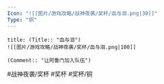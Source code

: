 ```yaml
---
Icon: "![[图片/游戏攻略/战神夜袭/奖杯/血与泪.png|30]]"
Type: "铜"
---
```

```ad-common-bronze-trophy
title: (Title:: "血与泪")
![[图片/游戏攻略/战神夜袭/奖杯/血与泪.png|100]]

(Comment:: "让阿鲁门加入队伍")
```

#战神夜袭/奖杯 #奖杯 #奖杯/铜
